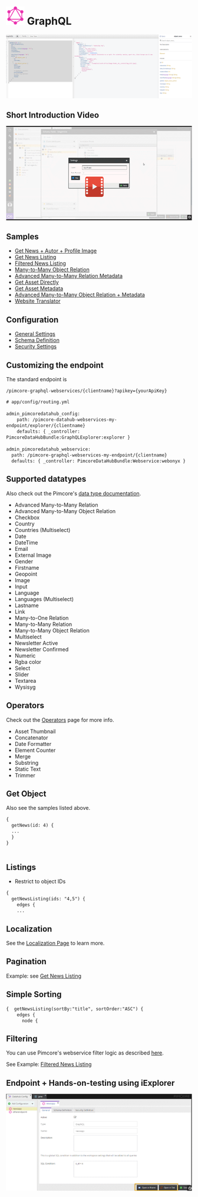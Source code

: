 # ![](img/graphql/logo_small.png) GraphQL 

![Explorer](img/graphql/iexplorer.png)

## Short Introduction Video

[![Preview](img/graphql/intro_preview.png)](./img/graphql/intro.mp4)

## Samples

* [Get News + Autor + Profile Image](graphl/Sample1.md)
* [Get News Listing](graphl/Sample2.md)
* [Filtered News Listing](graphl/Filtering.md)
* [Many-to-Many Object Relation](graphl/Sample6.md)
* [Advanced Many-to-Many Relation Metadata](graphl/Sample4.md)
* [Get Asset Directly](graphl/Sample3.md)
* [Get Asset Metadata](graphl/Sample5.md)
* [Advanced Many-to-Many Object Relation + Metadata](graphl/Sample7.md)
* [Website Translator](graphl/Sample8.md)

## Configuration

* [General Settings](./graphl/General.md)
* [Schema Definition](./graphl/Schema.md)
* [Security Settings](./graphl/Security.md)


## Customizing the endpoint

The standard endpoint is
```
/pimcore-graphql-webservices/{clientname}?apikey={yourApiKey}
```


```
# app/config/routing.yml

admin_pimcoredatahub_config:
    path: /pimcore-datahub-webservices-my-endpoint/explorer/{clientname}
    defaults: { _controller: PimcoreDataHubBundle:GraphQLExplorer:explorer }

admin_pimcoredatahub_webservice:
  path: /pimcore-graphql-webservices-my-endpoint/{clientname}
  defaults: { _controller: PimcoreDataHubBundle:Webservice:webonyx }
```

## Supported datatypes

Also check out the Pimcore's [data type documentation](https://pimcore.com/docs/5.x/Development_Documentation/Objects/Object_Classes/Data_Types/index.html). 

* Advanced Many-to-Many Relation
* Advanced Many-to-Many Object Relation
* Checkbox
* Country
* Countries (Multiselect)
* Date
* DateTime
* Email
* External Image
* Gender
* Firstname
* Geopoint
* Image
* Input
* Language
* Languages (Multiselect)
* Lastname
* Link
* Many-to-One Relation
* Many-to-Many Relation
* Many-to-Many Object Relation
* Multiselect
* Newsletter Active
* Newsletter Confirmed
* Numeric
* Rgba color
* Select
* Slider
* Textarea
* Wysisyg

## Operators

Check out the [Operators](graphl/Operators.md) page for more info.

* Asset Thumbnail
* Concatenator
* Date Formatter
* Element Counter
* Merge
* Substring
* Static Text
* Trimmer

## Get Object

Also see the samples listed above.

```
{
  getNews(id: 4) {
  ...
  }
} 
    
```

## Listings

* Restrict to object IDs

```
{
  getNewsListing(ids: "4,5") {
    edges {
    ...
```

## Localization

See the [Localization Page](graphl/Localization.md) to learn more.
 
 
## Pagination

Example:
see [Get News Listing](graphl/Sample2.md)

## Simple Sorting
```
{  getNewsListing(sortBy:"title", sortOrder:"ASC") {
    edges {
      node {
```

## Filtering

You can use Pimcore's webservice filter logic
as described [here](https://pimcore.com/docs/5.x/Development_Documentation/Web_Services/Query_Filters.html).

See Example: [Filtered News Listing](graphl/Filtering.md)

## Endpoint + Hands-on-testing using iExplorer

![Open iExplorer](img/graphql/open_explorer.png)
